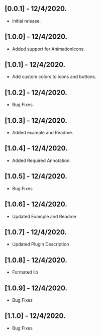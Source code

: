 ## [0.0.1] - 12/4/2020.

* initial release.

## [1.0.0] - 12/4/2020.

* Added support for AnimationIcons.

## [1.0.1] - 12/4/2020.

* Add custom colors to icons and buttons.

## [1.0.2] - 12/4/2020.

* Bug Fixes.

## [1.0.3] - 12/4/2020.

* Added example and Readme.

## [1.0.4] - 12/4/2020.

* Added Required Annotation.

## [1.0.5] - 12/4/2020.

* Bug Fixes

## [1.0.6] - 12/4/2020.

* Updated Example and Readme

## [1.0.7] - 12/4/2020.

* Updated Plugin Description

## [1.0.8] - 12/4/2020.

* Formated lib 

## [1.0.9] - 12/4/2020.

* Bug Fixes

## [1.1.0] - 12/4/2020.

* Bug Fixes
